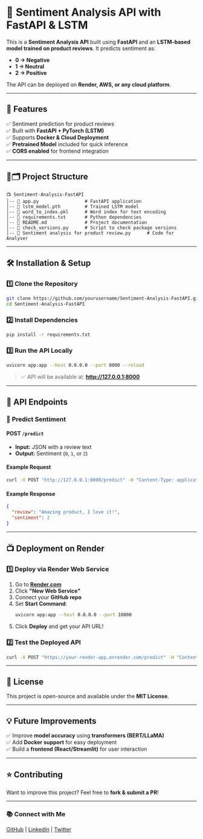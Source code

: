 # 🌟 Sentiment Analysis API with FastAPI & LSTM

This is a **Sentiment Analysis API** built using **FastAPI** and an **LSTM-based model trained on product reviews**. It predicts sentiment as:
- **0 → Negative**
- **1 → Neutral**
- **2 → Positive**

The API can be deployed on **Render, AWS, or any cloud platform**.

---

## 🚀 Features
✅ Sentiment prediction for product reviews  
✅ Built with **FastAPI + PyTorch (LSTM)**  
✅ Supports **Docker & Cloud Deployment**  
✅ **Pretrained Model** included for quick inference  
✅ **CORS enabled** for frontend integration  

---

## 💂️🗂 Project Structure

```
📺 Sentiment-Analysis-FastAPI
│-- 📄 app.py                 # FastAPI application
│-- 📄 lstm_model.pth         # Trained LSTM model
│-- 📄 word_to_index.pkl      # Word index for text encoding
│-- 📄 requirements.txt       # Python dependencies
│-- 📄 README.md              # Project documentation
│-- 📄 check_versions.py      # Script to check package versions
│-- 📄 Sentiment analysis for product review.py      # Code for Analyser

```

---

## 🛠 Installation & Setup

### 1️⃣ **Clone the Repository**
```bash
git clone https://github.com/yourusername/Sentiment-Analysis-FastAPI.git
cd Sentiment-Analysis-FastAPI
```

### 2️⃣ **Install Dependencies**
```bash
pip install -r requirements.txt
```

### 3️⃣ **Run the API Locally**
```bash
uvicorn app:app --host 0.0.0.0 --port 8000 --reload
```
> ✅ API will be available at: **http://127.0.0.1:8000**

---

## 💼 API Endpoints

### 🔹 **Predict Sentiment**
#### **POST `/predict`**
- **Input:** JSON with a review text  
- **Output:** Sentiment (`0`, `1`, or `2`)

#### **Example Request**
```bash
curl -X POST "http://127.0.0.1:8000/predict" -H "Content-Type: application/json" -d '{"review": "Amazing product, I love it!"}'
```

#### **Example Response**
```json
{
  "review": "Amazing product, I love it!",
  "sentiment": 2
}
```

---

## 📺 Deployment on Render

### **1️⃣ Deploy via Render Web Service**
1. Go to **[Render.com](https://render.com/)**
2. Click **"New Web Service"**
3. Connect your **GitHub repo**
4. Set **Start Command**:
   ```bash
   uvicorn app:app --host 0.0.0.0 --port 10000
   ```
5. Click **Deploy** and get your API URL!

### **2️⃣ Test the Deployed API**
```bash
curl -X POST "https://your-render-app.onrender.com/predict" -H "Content-Type: application/json" -d '{"review": "Not worth buying!"}'
```

---

## 📝 License
This project is open-source and available under the **MIT License**.

---

## 💡 Future Improvements
✅ Improve **model accuracy** using **transformers (BERT/LLaMA)**  
✅ Add **Docker support** for easy deployment  
✅ Build a **frontend (React/Streamlit)** for user interaction  

---

## ⭐ Contributing
Want to improve this project? Feel free to **fork & submit a PR**!

---

### 📚 **Connect with Me**
[GitHub](https://github.com/satyamtripathi08) | [LinkedIn](https://linkedin.com/in/yourprofile) | [Twitter](https://twitter.com/yourhandle)

